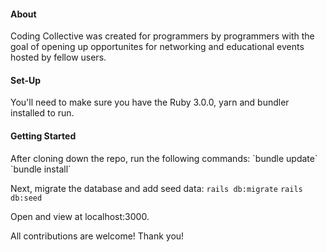 <h4>About</h4>
Coding Collective was created for programmers by programmers with the goal of opening up opportunites for networking and educational events hosted by fellow users.

<h4>Set-Up</h4>
You'll need to make sure you have the Ruby 3.0.0, yarn and  bundler installed to run.

<h4>Getting Started</h4>
After cloning down the repo, run the following commands:
`bundle update`
`bundle install`

Next, migrate the database and add seed data:
`rails db:migrate`
`rails db:seed`

Open and view at localhost:3000.

All contributions are welcome!
Thank you!
